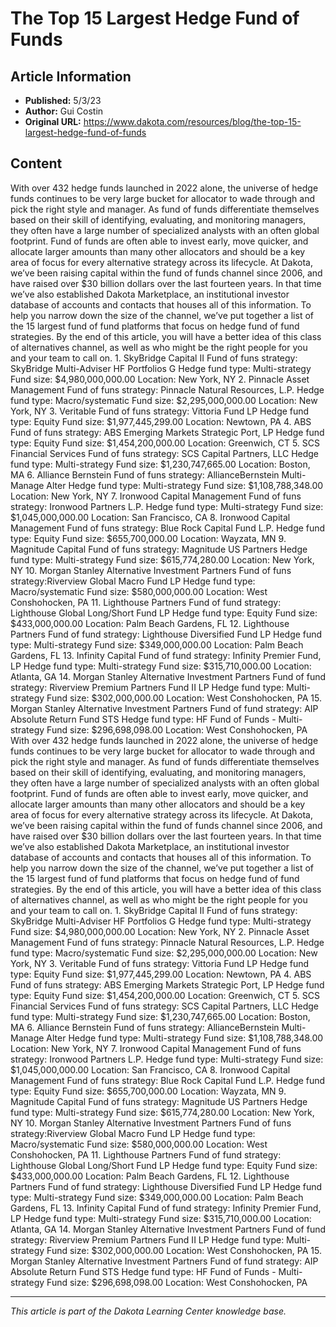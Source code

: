 # The Top 15 Largest Hedge Fund of Funds

## Article Information
- **Published:** 5/3/23
- **Author:** Gui Costin
- **Original URL:** https://www.dakota.com/resources/blog/the-top-15-largest-hedge-fund-of-funds

## Content

With over 432 hedge funds launched in 2022 alone, the universe of hedge funds continues to be very large bucket for allocator to wade through and pick the right style and manager. As fund of funds differentiate themselves based on their skill of identifying, evaluating, and monitoring managers, they often have a large number of specialized analysts with an often global footprint. Fund of funds are often able to invest early, move quicker, and allocate larger amounts than many other allocators and should be a key area of focus for every alternative strategy across its lifecycle. At Dakota, we’ve been raising capital within the fund of funds channel since 2006, and have raised over $30 billion dollars over the last fourteen years. In that time we’ve also established Dakota Marketplace, an institutional investor database of accounts and contacts that houses all of this information. To help you narrow down the size of the channel, we’ve put together a list of the 15 largest fund of fund platforms that focus on hedge fund of fund strategies. By the end of this article, you will have a better idea of this class of alternatives channel, as well as who might be the right people for you and your team to call on. 1. SkyBridge Capital II Fund of funs strategy: SkyBridge Multi-Adviser HF Portfolios G Hedge fund type: Multi-strategy Fund size: $4,980,000,000.00 Location: New York, NY 2. Pinnacle Asset Management Fund of funs strategy: Pinnacle Natural Resources, L.P. Hedge fund type: Macro/systematic Fund size: $2,295,000,000.00 Location: New York, NY 3. Veritable Fund of funs strategy: Vittoria Fund LP Hedge fund type: Equity Fund size: $1,977,445,299.00 Location: Newtown, PA 4. ABS Fund of funs strategy: ABS Emerging Markets Strategic Port, LP Hedge fund type: Equity Fund size: $1,454,200,000.00 Location: Greenwich, CT 5. SCS Financial Services Fund of funs strategy: SCS Capital Partners, LLC Hedge fund type: Multi-strategy Fund size: $1,230,747,665.00 Location: Boston, MA 6. Alliance Bernstein Fund of funs strategy: AllianceBernstein Multi-Manage Alter Hedge fund type: Multi-strategy Fund size: $1,108,788,348.00 Location: New York, NY 7. Ironwood Capital Management Fund of funs strategy: Ironwood Partners L.P. Hedge fund type: Multi-strategy Fund size: $1,045,000,000.00 Location: San Francisco, CA 8. Ironwood Capital Management Fund of funs strategy: Blue Rock Capital Fund L.P. Hedge fund type: Equity Fund size: $655,700,000.00 Location: Wayzata, MN 9. Magnitude Capital Fund of funs strategy: Magnitude US Partners Hedge fund type: Multi-strategy Fund size: $615,774,280.00 Location: New York, NY 10. Morgan Stanley Alternative Investment Partners Fund of funs strategy:Riverview Global Macro Fund LP Hedge fund type: Macro/systematic Fund size: $580,000,000.00 Location: West Conshohocken, PA 11. Lighthouse Partners Fund of fund strategy: Lighthouse Global Long/Short Fund LP Hedge fund type: Equity Fund size: $433,000,000.00 Location: Palm Beach Gardens, FL 12. Lighthouse Partners Fund of fund strategy: Lighthouse Diversified Fund LP Hedge fund type: Multi-strategy Fund size: $349,000,000.00 Location: Palm Beach Gardens, FL 13. Infinity Capital Fund of fund strategy: Infinity Premier Fund, LP Hedge fund type: Multi-strategy Fund size: $315,710,000.00 Location: Atlanta, GA 14. Morgan Stanley Alternative Investment Partners Fund of fund strategy: Riverview Premium Partners Fund II LP Hedge fund type: Multi-strategy Fund size: $302,000,000.00 Location: West Conshohocken, PA 15. Morgan Stanley Alternative Investment Partners Fund of fund strategy: AIP Absolute Return Fund STS Hedge fund type: HF Fund of Funds - Multi-strategy Fund size: $296,698,098.00 Location: West Conshohocken, PA With over 432 hedge funds launched in 2022 alone, the universe of hedge funds continues to be very large bucket for allocator to wade through and pick the right style and manager. As fund of funds differentiate themselves based on their skill of identifying, evaluating, and monitoring managers, they often have a large number of specialized analysts with an often global footprint. Fund of funds are often able to invest early, move quicker, and allocate larger amounts than many other allocators and should be a key area of focus for every alternative strategy across its lifecycle. At Dakota, we’ve been raising capital within the fund of funds channel since 2006, and have raised over $30 billion dollars over the last fourteen years. In that time we’ve also established Dakota Marketplace, an institutional investor database of accounts and contacts that houses all of this information. To help you narrow down the size of the channel, we’ve put together a list of the 15 largest fund of fund platforms that focus on hedge fund of fund strategies. By the end of this article, you will have a better idea of this class of alternatives channel, as well as who might be the right people for you and your team to call on. 1. SkyBridge Capital II Fund of funs strategy: SkyBridge Multi-Adviser HF Portfolios G Hedge fund type: Multi-strategy Fund size: $4,980,000,000.00 Location: New York, NY 2. Pinnacle Asset Management Fund of funs strategy: Pinnacle Natural Resources, L.P. Hedge fund type: Macro/systematic Fund size: $2,295,000,000.00 Location: New York, NY 3. Veritable Fund of funs strategy: Vittoria Fund LP Hedge fund type: Equity Fund size: $1,977,445,299.00 Location: Newtown, PA 4. ABS Fund of funs strategy: ABS Emerging Markets Strategic Port, LP Hedge fund type: Equity Fund size: $1,454,200,000.00 Location: Greenwich, CT 5. SCS Financial Services Fund of funs strategy: SCS Capital Partners, LLC Hedge fund type: Multi-strategy Fund size: $1,230,747,665.00 Location: Boston, MA 6. Alliance Bernstein Fund of funs strategy: AllianceBernstein Multi-Manage Alter Hedge fund type: Multi-strategy Fund size: $1,108,788,348.00 Location: New York, NY 7. Ironwood Capital Management Fund of funs strategy: Ironwood Partners L.P. Hedge fund type: Multi-strategy Fund size: $1,045,000,000.00 Location: San Francisco, CA 8. Ironwood Capital Management Fund of funs strategy: Blue Rock Capital Fund L.P. Hedge fund type: Equity Fund size: $655,700,000.00 Location: Wayzata, MN 9. Magnitude Capital Fund of funs strategy: Magnitude US Partners Hedge fund type: Multi-strategy Fund size: $615,774,280.00 Location: New York, NY 10. Morgan Stanley Alternative Investment Partners Fund of funs strategy:Riverview Global Macro Fund LP Hedge fund type: Macro/systematic Fund size: $580,000,000.00 Location: West Conshohocken, PA 11. Lighthouse Partners Fund of fund strategy: Lighthouse Global Long/Short Fund LP Hedge fund type: Equity Fund size: $433,000,000.00 Location: Palm Beach Gardens, FL 12. Lighthouse Partners Fund of fund strategy: Lighthouse Diversified Fund LP Hedge fund type: Multi-strategy Fund size: $349,000,000.00 Location: Palm Beach Gardens, FL 13. Infinity Capital Fund of fund strategy: Infinity Premier Fund, LP Hedge fund type: Multi-strategy Fund size: $315,710,000.00 Location: Atlanta, GA 14. Morgan Stanley Alternative Investment Partners Fund of fund strategy: Riverview Premium Partners Fund II LP Hedge fund type: Multi-strategy Fund size: $302,000,000.00 Location: West Conshohocken, PA 15. Morgan Stanley Alternative Investment Partners Fund of fund strategy: AIP Absolute Return Fund STS Hedge fund type: HF Fund of Funds - Multi-strategy Fund size: $296,698,098.00 Location: West Conshohocken, PA

---

*This article is part of the Dakota Learning Center knowledge base.*